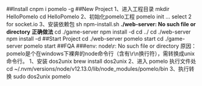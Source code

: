 ##Install
	cnpm i pomelo -g
##New Project
	1、进入工程目录
		mkdir HelloPomelo
		cd HelloPomelo
	2、初始化pomelo工程
		pomelo init
		... select 2 for socket.io
	3、安装依赖包
		sh npm-install.sh
		**./web-server: No such file or directory**
		**正确做法**
		cd ./game-server
		npm install -d
		cd ../
		cd ./web-server
		npm install -d
##Start Project
	cd ./web-server
	pomelo start
	cd ./game-server
	pomelo start
##FQA
###env: node\r: No such file or directory
	原因：pomelo是个在windows下裸奔的node命令行（含有\r\n换行符），需转换成unix命令行。
	1、安装 dos2unix
		brew install dos2unix
	2、进入 pomelo 执行文件处
		cd ~/.nvm/versions/node/v12.13.0/lib/node_modules/pomelo/bin
	3、执行转换
		sudo dos2unix pomelo